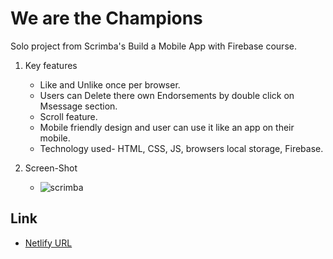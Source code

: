 # We are the Champions
Solo project from Scrimba's Build a Mobile App with Firebase course.
1. Key features
   - Like and Unlike once per browser.
   - Users can Delete there own Endorsements by double click on Msessage section.
   - Scroll feature.
   - Mobile friendly design and user can use it like an app on their mobile.
   - Technology used- HTML, CSS, JS, browsers local storage, Firebase.
     
2. Screen-Shot
   
   - ![scrimba](https://github.com/harshnaikAI/Endorsement-app/assets/124079700/416729ff-036d-4636-b8f1-5338043ccd45)
     
## Link

  - [Netlify URL](https://endorsement-harsh-app.netlify.app/)
